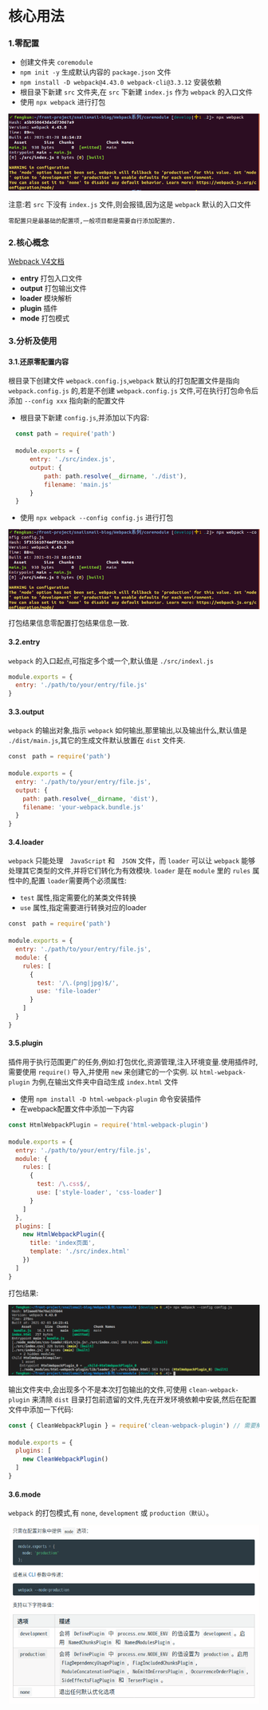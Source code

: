 # 核心用法

### 1.零配置

- 创建文件夹 `coremodule`
- `npm init -y` 生成默认内容的 `package.json` 文件
- `npm install -D webpack@4.43.0 webpack-cli@3.3.12` 安装依赖
- 根目录下新建 `src` 文件夹,在 `src` 下新建 `index.js` 作为 `webpack` 的入口文件
- 使用 `npx webpack` 进行打包

<center>

![效果图](./imgs/零配置打包.png)
</center>

注意:若 `src` 下没有 `index.js` 文件,则会报错,因为这是 `webpack` 默认的入口文件

    零配置只是最基础的配置项,一般项目都是需要自行添加配置的.

### 2.核心概念

[Webpack V4文档](https://v4.webpack.docschina.org/concepts/)

- **entry** 打包入口文件
- **output** 打包输出文件
- **loader** 模块解析
- **plugin** 插件
- **mode** 打包模式

### 3.分析及使用

#### 3.1.还原零配置内容

  根目录下创建文件 `webpack.config.js`,`webpack` 默认的打包配置文件是指向 `webpack.config.js` 的,若是不创建 `webpack.config.js` 文件,可在执行打包命令后添加 `--config xxx` 指向新的配置文件

  - 根目录下新建 `config.js`,并添加以下内容:

  ```javascript
    const path = require('path')

    module.exports = {
        entry: './src/index.js',
        output: {
            path: path.resolve(__dirname, './dist'),
            filename: 'main.js'
        }
    }
  ```

  - 使用 `npx webpack --config config.js` 进行打包

<center>

![效果图](./imgs/自定义打包.png)
</center>

  打包结果信息零配置打包结果信息一致.

#### 3.2.entry

`webpack` 的入口起点,可指定多个或一个,默认值是 `./src/indexl.js`

```javascript
module.exports = {
  entry: './path/to/your/entry/file.js'
}
```

#### 3.3.output

`webpack` 的输出对象,指示 `webpack` 如何输出,那里输出,以及输出什么,默认值是 `./dist/main.js`,其它的生成文件默认放置在 `dist` 文件夹.

```javascript
const　path = require('path')

module.exports = {
  entry: './path/to/your/entry/file.js',
  output: {
    path: path.resolve(__dirname, 'dist'),
    filename: 'your-webpack.bundle.js'
  }
}
```

#### 3.4.loader

`webpack` 只能处理　`JavaScript` 和　`JSON` 文件，而 `loader` 可以让 `webpack` 能够处理其它类型的文件,并将它们转化为有效模块. `loader` 是在 `module` 里的  `rules` 属性中的,配置 `loader`需要两个必须属性:

  - `test` 属性,指定需要化的某类文件转换
  - `use` 属性,指定需要进行转换对应的loader

```javascript
const　path = require('path')

module.exports = {
  entry: './path/to/your/entry/file.js',
  module: {
    rules: [
      {
        test: '/\.(png|jpg)$/',
        use: 'file-loader'
      }
    ]
  }
}
```

#### 3.5.plugin

插件用于执行范围更广的任务,例如:打包优化,资源管理,注入环境变量.使用插件时,需要使用 `require()` 导入,并使用 `new` 来创建它的一个实例.
以 `html-webpack-plugin` 为例,在输出文件夹中自动生成 `index.html` 文件

  - 使用 `npm install -D html-webpack-plugin` 命令安装插件 
  - 在webpack配置文件中添加一下内容

```javascript
const HtmlWebpackPlugin = require('html-webpack-plugin')

module.exports = {
  entry: './path/to/your/entry/file.js',
  module: {
    rules: [
      {
        test: /\.css$/,
        use: ['style-loader', 'css-loader']
      }
    ]
  },
  plugins: [
    new HtmlWebpackPlugin({
      title: 'index页面',
      template: './src/index.html'
    })
  ]
}
```

打包结果:

<center>

![效果图](./imgs/plugin打包.png)
</center>

输出文件夹中,会出现多个不是本次打包输出的文件,可使用 `clean-webpack-plugin` 来清除 `dist` 目录打包前遗留的文件,先在开发环境依赖中安装,然后在配置文件中添加一下代码:

```javascript
const { CleanWebpackPlugin } = require('clean-webpack-plugin') // 需要解构赋值

module.exports = {
  plugins: [
    new CleanWebpackPlugin()
  ]
}
```

#### 3.6.mode

  `webpack` 的打包模式,有 `none`, `development` 或 `production（默认）`。 

  <center>

  ![效果图](./imgs/mode用法.png)
  </center>




